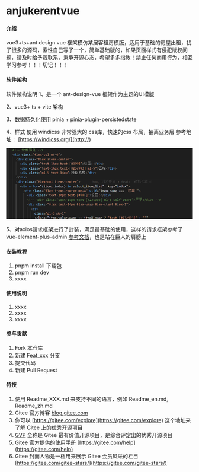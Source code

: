 # anjukerentvue

#### 介绍
vue3+ts+ant design vue 框架模仿某居客租房模版，适用于基础的房屋出租，找了很多的源码，索性自己写了一个，简单基础版的，如果页面样式有侵犯版权问题，请及时给予我联系，秉承开源心态，希望多多指教！禁止任何商用行为，相互学习参考！！！切记！！！


#### 软件架构
软件架构说明
1、是一个 ant-design-vue 框架作为主题的UI模版

2、vue3+ ts + vite 架构

3、数据持久化使用  pinia + pinia-plugin-persistedstate

4、样式 使用 windicss 非常强大的 css库，快速的css 布局，抽离业务层 参考地址： [https://windicss.org/](http://)

![输入图片说明](src/assets/resoures/1720839372059.jpg)

5、对axios请求框架进行了封装，满足最基础的使用，这样的请求框架参考了 vue-element-plus-admin [参考文档](http://element-plus-admin-doc.cn/)，也是站在巨人的肩膀上


#### 安装教程

1.  pnpm install  下载包
2.  pnpm run dev
3.  xxxx

#### 使用说明

1.  xxxx
2.  xxxx
3.  xxxx

#### 参与贡献

1.  Fork 本仓库
2.  新建 Feat_xxx 分支
3.  提交代码
4.  新建 Pull Request


#### 特技

1.  使用 Readme\_XXX.md 来支持不同的语言，例如 Readme\_en.md, Readme\_zh.md
2.  Gitee 官方博客 [blog.gitee.com](https://blog.gitee.com)
3.  你可以 [https://gitee.com/explore](https://gitee.com/explore) 这个地址来了解 Gitee 上的优秀开源项目
4.  [GVP](https://gitee.com/gvp) 全称是 Gitee 最有价值开源项目，是综合评定出的优秀开源项目
5.  Gitee 官方提供的使用手册 [https://gitee.com/help](https://gitee.com/help)
6.  Gitee 封面人物是一档用来展示 Gitee 会员风采的栏目 [https://gitee.com/gitee-stars/](https://gitee.com/gitee-stars/)
